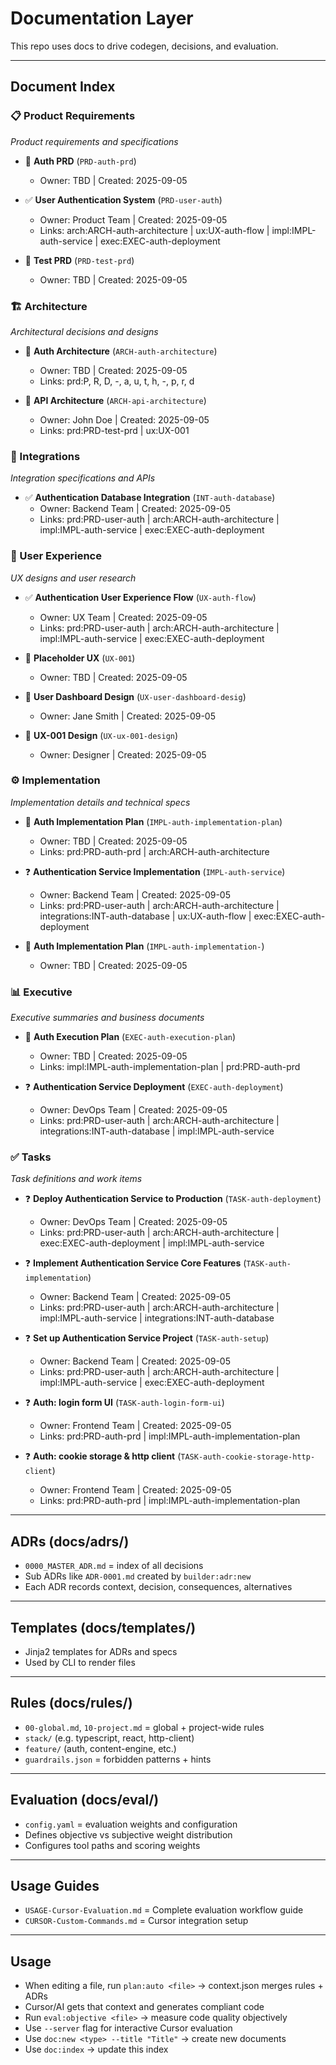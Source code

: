 # Documentation Layer

This repo uses docs to drive codegen, decisions, and evaluation.

---

## Document Index

### 📋 Product Requirements
*Product requirements and specifications*

- 📝 **Auth PRD** (`PRD-auth-prd`)
  - Owner: TBD | Created: 2025-09-05

- ✅ **User Authentication System** (`PRD-user-auth`)
  - Owner: Product Team | Created: 2025-09-05
  - Links: arch:ARCH-auth-architecture | ux:UX-auth-flow | impl:IMPL-auth-service | exec:EXEC-auth-deployment

- 📝 **Test PRD** (`PRD-test-prd`)
  - Owner: TBD | Created: 2025-09-05

### 🏗️ Architecture
*Architectural decisions and designs*

- 📝 **Auth Architecture** (`ARCH-auth-architecture`)
  - Owner: TBD | Created: 2025-09-05
  - Links: prd:P, R, D, -, a, u, t, h, -, p, r, d

- 📝 **API Architecture** (`ARCH-api-architecture`)
  - Owner: John Doe | Created: 2025-09-05
  - Links: prd:PRD-test-prd | ux:UX-001

### 🔗 Integrations
*Integration specifications and APIs*

- ✅ **Authentication Database Integration** (`INT-auth-database`)
  - Owner: Backend Team | Created: 2025-09-05
  - Links: prd:PRD-user-auth | arch:ARCH-auth-architecture | impl:IMPL-auth-service | exec:EXEC-auth-deployment

### 🎨 User Experience
*UX designs and user research*

- ✅ **Authentication User Experience Flow** (`UX-auth-flow`)
  - Owner: UX Team | Created: 2025-09-05
  - Links: prd:PRD-user-auth | arch:ARCH-auth-architecture | impl:IMPL-auth-service | exec:EXEC-auth-deployment

- 📝 **Placeholder UX** (`UX-001`)
  - Owner: TBD | Created: 2025-09-05

- 📝 **User Dashboard Design** (`UX-user-dashboard-desig`)
  - Owner: Jane Smith | Created: 2025-09-05

- 📝 **UX-001 Design** (`UX-ux-001-design`)
  - Owner: Designer | Created: 2025-09-05

### ⚙️ Implementation
*Implementation details and technical specs*

- 📝 **Auth Implementation Plan** (`IMPL-auth-implementation-plan`)
  - Owner: TBD | Created: 2025-09-05
  - Links: prd:PRD-auth-prd | arch:ARCH-auth-architecture

- ❓ **Authentication Service Implementation** (`IMPL-auth-service`)
  - Owner: Backend Team | Created: 2025-09-05
  - Links: prd:PRD-user-auth | arch:ARCH-auth-architecture | integrations:INT-auth-database | ux:UX-auth-flow | exec:EXEC-auth-deployment

- 📝 **Auth Implementation Plan** (`IMPL-auth-implementation-`)
  - Owner: TBD | Created: 2025-09-05

### 📊 Executive
*Executive summaries and business documents*

- 📝 **Auth Execution Plan** (`EXEC-auth-execution-plan`)
  - Owner: TBD | Created: 2025-09-05
  - Links: impl:IMPL-auth-implementation-plan | prd:PRD-auth-prd

- ❓ **Authentication Service Deployment** (`EXEC-auth-deployment`)
  - Owner: DevOps Team | Created: 2025-09-05
  - Links: prd:PRD-user-auth | arch:ARCH-auth-architecture | integrations:INT-auth-database | impl:IMPL-auth-service

### ✅ Tasks
*Task definitions and work items*

- ❓ **Deploy Authentication Service to Production** (`TASK-auth-deployment`)
  - Owner: DevOps Team | Created: 2025-09-05
  - Links: prd:PRD-user-auth | arch:ARCH-auth-architecture | exec:EXEC-auth-deployment | impl:IMPL-auth-service

- ❓ **Implement Authentication Service Core Features** (`TASK-auth-implementation`)
  - Owner: Backend Team | Created: 2025-09-05
  - Links: prd:PRD-user-auth | arch:ARCH-auth-architecture | impl:IMPL-auth-service | integrations:INT-auth-database

- ❓ **Set up Authentication Service Project** (`TASK-auth-setup`)
  - Owner: Backend Team | Created: 2025-09-05
  - Links: prd:PRD-user-auth | arch:ARCH-auth-architecture | impl:IMPL-auth-service | exec:EXEC-auth-deployment

- ❓ **Auth: login form UI** (`TASK-auth-login-form-ui`)
  - Owner: Frontend Team | Created: 2025-09-05
  - Links: prd:PRD-auth-prd | impl:IMPL-auth-implementation-plan

- ❓ **Auth: cookie storage & http client** (`TASK-auth-cookie-storage-http-client`)
  - Owner: Frontend Team | Created: 2025-09-05
  - Links: prd:PRD-auth-prd | impl:IMPL-auth-implementation-plan

---

## ADRs (docs/adrs/)
- `0000_MASTER_ADR.md` = index of all decisions
- Sub ADRs like `ADR-0001.md` created by `builder:adr:new`
- Each ADR records context, decision, consequences, alternatives

---

## Templates (docs/templates/)
- Jinja2 templates for ADRs and specs
- Used by CLI to render files

---

## Rules (docs/rules/)
- `00-global.md`, `10-project.md` = global + project-wide rules
- `stack/` (e.g. typescript, react, http-client)
- `feature/` (auth, content-engine, etc.)
- `guardrails.json` = forbidden patterns + hints

---

## Evaluation (docs/eval/)
- `config.yaml` = evaluation weights and configuration
- Defines objective vs subjective weight distribution
- Configures tool paths and scoring weights

---

## Usage Guides
- `USAGE-Cursor-Evaluation.md` = Complete evaluation workflow guide
- `CURSOR-Custom-Commands.md` = Cursor integration setup

---

## Usage
- When editing a file, run `plan:auto <file>` → context.json merges rules + ADRs  
- Cursor/AI gets that context and generates compliant code
- Run `eval:objective <file>` → measure code quality objectively
- Use `--server` flag for interactive Cursor evaluation
- Use `doc:new <type> --title "Title"` → create new documents
- Use `doc:index` → update this index
